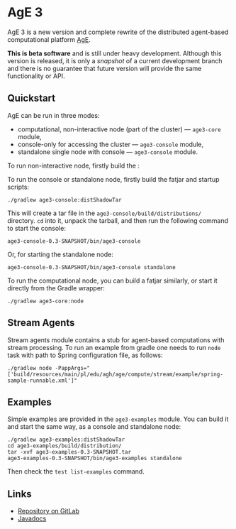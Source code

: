 # AgE 3

AgE 3 is a new version and complete rewrite of the distributed agent-based computational platform
[AgE](https://www.age.agh.edu.pl/).

**This is beta software** and is still under heavy development. Although this version is released, it is only
a *snapshot* of a current development branch and there is no guarantee that future version will provide the same
functionality or API.

## Quickstart

AgE can be run in three modes:

* computational, non-interactive node (part of the cluster) — `age3-core` module,
* console-only for accessing the cluster — `age3-console` module,
* standalone single node with console — `age3-console` module.

To run non-interactive node, firstly build the :

To run the console or standalone node, firstly build the fatjar and startup scripts:
```
./gradlew age3-console:distShadowTar
```
This will create a tar file in the `age3-console/build/distributions/` directory.
`cd` into it, unpack the tarball, and then run the following command to start the console:
```
age3-console-0.3-SNAPSHOT/bin/age3-console
```
Or, for starting the standalone node:
```
age3-console-0.3-SNAPSHOT/bin/age3-console standalone
```

To run the computational node, you can build a fatjar similarly, or start it directly from the Gradle wrapper:
```
./gradlew age3-core:node
```

## Stream Agents

Stream agents module contains a stub for agent-based computations with stream processing. To run an example from gradle
one needs to run `node` task with path to Spring configuration file, as follows:
```
./gradlew node -PappArgs="['build/resources/main/pl/edu/agh/age/compute/stream/example/spring-sample-runnable.xml']"
```

## Examples

Simple examples are provided in the `age3-examples` module. You can build it and start the same way, as a console and
standalone node:
```
./gradlew age3-examples:distShadowTar
cd age3-examples/build/distribution/
tar -xvf age3-examples-0.3-SNAPSHOT.tar
age3-examples-0.3-SNAPSHOT/bin/age3-examples standalone
```

Then check the `test list-examples` command.

## Links

* [Repository on GitLab](https://gitlab.com/age-agh/age3)
* [Javadocs](https://www.age.agh.edu.pl/docs/dev/javadocs/)
